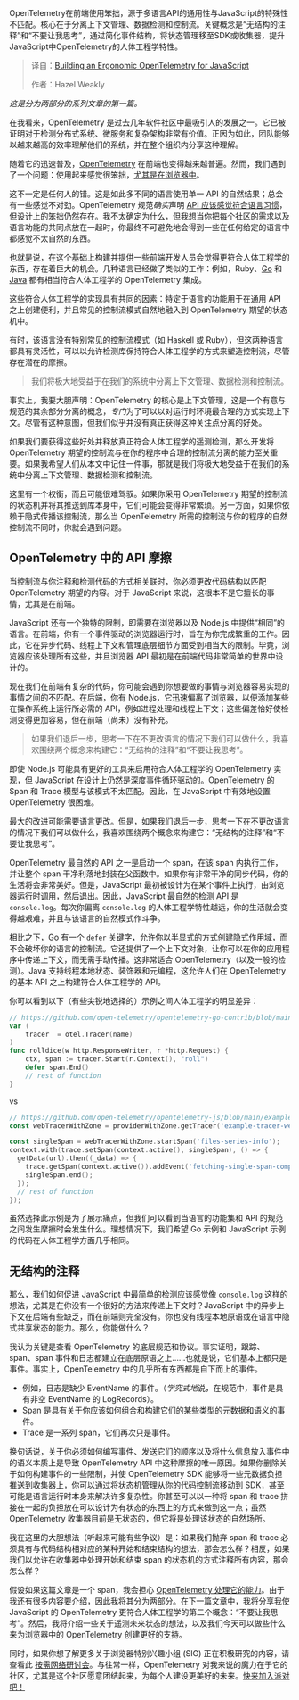 <!--
title: 构建符合人体工学的JavaScript OpenTelemetry
cover: https://cdn.thenewstack.io/media/2025/08/dbb809c5-code.jpg
summary: OpenTelemetry在前端使用笨拙，源于多语言API的通用性与JavaScript的特殊性不匹配。核心在于分离上下文管理、数据检测和控制流。关键概念是“无结构的注释”和“不要让我思考”，通过简化事件结构，将状态管理移至SDK或收集器，提升JavaScript中OpenTelemetry的人体工程学特性。
-->

OpenTelemetry在前端使用笨拙，源于多语言API的通用性与JavaScript的特殊性不匹配。核心在于分离上下文管理、数据检测和控制流。关键概念是“无结构的注释”和“不要让我思考”，通过简化事件结构，将状态管理移至SDK或收集器，提升JavaScript中OpenTelemetry的人体工程学特性。

> 译自：[Building an Ergonomic OpenTelemetry for JavaScript](https://thenewstack.io/building-an-ergonomic-opentelemetry-for-javascript/)
> 
> 作者：Hazel Weakly

*这是分为两部分的系列文章的第一篇。*

在我看来，OpenTelemetry 是过去几年软件社区中最吸引人的发展之一。它已被证明对于检测分布式系统、微服务和复杂架构非常有价值。正因为如此，团队能够以越来越高的效率理解他们的系统，并在整个组织内分享这种理解。

随着它的迅速普及，[OpenTelemetry](https://thenewstack.io/what-is-opentelemetry-the-ultimate-guide/) 在前端也变得越来越普遍。然而，我们遇到了一个问题：使用起来感觉很笨拙，[尤其是在浏览器中](https://thenewstack.io/setting-up-opentelemetry-on-the-frontend-because-i-hate-myself/)。

这不一定是任何人的错。这是如此多不同的语言使用单一 API 的自然结果；总会有一些感觉不对劲。OpenTelemetry 规范*确实*声明 [API 应该感觉符合语言习惯](https://opentelemetry.io/docs/specs/otel/specification-principles/#be-general)，但设计上的笨拙仍然存在。我不太确定为什么，但我想当你把每个社区的需求以及语言功能的共同点放在一起时，你最终不可避免地会得到一些在任何给定的语言中都感觉不太自然的东西。

也就是说，在这个基础上构建并提供一些前端开发人员会觉得更符合人体工程学的东西，存在着巨大的机会。几种语言已经做了类似的工作：例如，Ruby、[Go](https://thenewstack.io/opentelemetry-for-go-is-almost-a-go/) 和 [Java](https://thenewstack.io/getting-started-with-opentelemetry-for-java/) 都有相当符合人体工程学的 OpenTelemetry 集成。

这些符合人体工程学的实现具有共同的因素：特定于语言的功能用于在通用 API 之上创建便利，并且常见的控制流模式自然地融入到 OpenTelemetry 期望的状态机中。

有时，该语言没有特别常见的控制流模式（如 Haskell 或 Ruby），但这两种语言都具有灵活性，可以以允许检测库保持符合人体工程学的方式来塑造控制流，尽管存在潜在的摩擦。

> 我们将极大地受益于在我们的系统中分离上下文管理、数据检测和控制流。

事实上，我要大胆声明：OpenTelemetry 的核心是上下文管理，这是一个有意与规范的其余部分分离的概念，*专门*为了可以以对运行时环境最合理的方式实现上下文。尽管有这种意图，但我们似乎并没有真正获得这种关注点分离的好处。

如果我们要获得这些好处并释放真正符合人体工程学的遥测检测，那么开发将 OpenTelemetry 期望的控制流与在你的程序中合理的控制流分离的能力至关重要。如果我希望人们从本文中记住一件事，那就是我们将极大地受益于在我们的系统中分离上下文管理、数据检测和控制流。

这里有一个权衡，而且可能很难驾驭。如果你采用 OpenTelemetry 期望的控制流的状态机并将其推送到库本身中，它们可能会变得非常繁琐。另一方面，如果你依赖于隐式传播该控制流，那么当 OpenTelemetry 所需的控制流与你的程序的自然控制流不同时，你就会遇到问题。

## OpenTelemetry 中的 API 摩擦

当控制流与你注释和检测代码的方式相关联时，你必须更改代码结构以匹配 OpenTelemetry 期望的内容。对于 JavaScript 来说，这根本不是它擅长的事情，尤其是在前端。

JavaScript 还有一个独特的限制，即需要在浏览器以及 Node.js 中提供“相同”的语言。在前端，你有一个事件驱动的浏览器运行时，旨在为你完成繁重的工作。因此，它在异步代码、线程上下文和管理底层细节方面受到相当大的限制。毕竟，浏览器应该处理所有这些，并且浏览器 API 最初是在前端代码非常简单的世界中设计的。

现在我们在前端有复杂的代码，你可能会遇到你想要做的事情与浏览器容易实现的事情之间的不匹配。在后端，你有 Node.js，它迅速偏离了浏览器，以便添加某些在操作系统上运行所必需的 API，例如进程处理和线程上下文；这些偏差恰好使检测变得更加容易，但在前端（尚未）没有补充。

> 如果我们退后一步，思考一下在不更改语言的情况下我们可以做什么，我喜欢围绕两个概念来构建它：“无结构的注释”和“不要让我思考”。

即使 Node.js 可能具有更好的工具来启用符合人体工程学的 OpenTelemetry 实现，但 JavaScript 在设计上仍然是深度事件循环驱动的。OpenTelemetry 的 Span 和 Trace 模型与该模式不太匹配。因此，在 JavaScript 中有效地设置 OpenTelemetry 很困难。

最大的改进可能需要[语言更改](https://github.com/tc39/proposal-async-context)。但是，如果我们退后一步，思考一下在不更改语言的情况下我们可以做什么，我喜欢围绕两个概念来构建它：“无结构的注释”和“不要让我思考”。

OpenTelemetry 最自然的 API 之一是启动一个 span，在该 span 内执行工作，并让整个 span 干净利落地封装在父函数中。如果你有非常干净的同步代码，你的生活将会非常美好。但是，JavaScript 最初被设计为在某个事件上执行，由浏览器运行时调用，然后退出。因此，JavaScript 最自然的检测 API 是 `console.log`。每次你偏离 `console.log` 的人体工程学特性越远，你的生活就会变得越艰难，并且与该语言的自然模式作斗争。

相比之下，Go 有一个 `defer` 关键字，允许你以半显式的方式创建隐式作用域，而不会破坏你的语言的控制流。它还提供了一个上下文对象，让你可以在你的应用程序中传递上下文，而无需手动传播。这非常适合 OpenTelemetry（以及一般的检测）。Java 支持线程本地状态、装饰器和元编程，这允许人们在 OpenTelemetry 的基本 API 之上构建符合人体工程学的 API。

你可以看到以下（有些尖锐地选择的）示例之间人体工程学的明显差异：

```go
// https://github.com/open-telemetry/opentelemetry-go-contrib/blob/main/examples/dice/instrumented/rolldice.go#L38-L40
var (
    tracer  = otel.Tracer(name)
)
func rolldice(w http.ResponseWriter, r *http.Request) {
    ctx, span := tracer.Start(r.Context(), "roll")
    defer span.End()
    // rest of function
}
```

vs

```go
// https://github.com/open-telemetry/opentelemetry-js/blob/main/examples/opentelemetry-web/examples/fetch/index.js#L60-L65
const webTracerWithZone = providerWithZone.getTracer('example-tracer-web');

const singleSpan = webTracerWithZone.startSpan('files-series-info');
context.with(trace.setSpan(context.active(), singleSpan), () => {
  getData(url).then((_data) => {
    trace.getSpan(context.active()).addEvent('fetching-single-span-completed');
    singleSpan.end();
  });
  // rest of function
});
```

虽然选择此示例是为了展示痛点，但我们可以看到当语言的功能集和 API 的规范之间发生摩擦时会发生什么。理想情况下，我们希望 Go 示例和 JavaScript 示例的代码在人体工程学方面几乎相同。

## 无结构的注释

那么，我们如何促进 JavaScript 中最简单的检测应该感觉像 `console.log` 这样的想法，尤其是在你没有一个很好的方法来传递上下文时？JavaScript 中的异步上下文在后端有些缺乏，而在前端则完全没有。你也没有线程本地原语或在语言中隐式共享状态的能力。那么，你能做什么？

我认为关键是查看 OpenTelemetry 的底层规范和协议。事实证明，跟踪、span、span 事件和日志都建立在底层原语之上……也就是说，它们基本上都只是事件。事实上，OpenTelemetry 中的几乎所有东西都是自下而上的事件。

* 例如，日志是缺少 EventName 的事件。（*学究式地*说，在规范中，事件是具有非空 EventName 的 LogRecords）。
* Span 是具有关于你应该如何组合和构建它们的某些类型的元数据和语义的事件。
* Trace 是一系列 span，它们再次只是事件。

换句话说，关于你必须如何编写事件、发送它们的顺序以及将什么信息放入事件中的语义本质上是导致 OpenTelemetry API 中这种摩擦的唯一原因。如果你删除关于如何构建事件的一些限制，并使 OpenTelemetry SDK 能够将一些元数据负担推送到收集器上，你可以通过将状态机管理从你的代码控制流移动到 SDK，甚至可能是语言运行时本身来解决许多复杂性。你甚至可以以一种将 span 和 trace 拼接在一起的负担放在可以设计为有状态的东西上的方式来做到这一点；虽然 OpenTelemetry 收集器目前是无状态的，但它将是处理该状态的自然场所。

我在这里的大胆想法（听起来可能有些争议）是：如果我们抛弃 span 和 trace 必须具有与代码结构相对应的某种开始和结束结构的想法，那会怎么样？相反，如果我们以允许在收集器中处理开始和结束 span 的状态机的方式注释所有内容，那会怎么样？

假设如果这篇文章是一个 span，我会担心 [OpenTelemetry 处理它的能力](https://thenewstack.io/opentelemetry-challenges-handling-long-running-spans/)。由于我还有很多内容要介绍，因此我将其分为两部分。在下一篇文章中，我将分享我使 JavaScript 的 OpenTelemetry 更符合人体工程学的第二个概念：“不要让我思考”。然后，我将介绍一些关于遥测未来状态的想法，以及我们今天可以做些什么来为浏览器中的 OpenTelemetry 创建更好的支持。

同时，如果你想了解更多关于浏览器特别兴趣小组 (SIG) 正在积极研究的内容，请查看此 [按需网络研讨会](https://get.embrace.io/web-otel-panel-typ?utm_source=the-new-stack&utm_medium=paid&utm_campaign=ergonomic-js)。与往常一样，OpenTelemetry 对我来说的魔力在于它的社区，尤其是这个社区愿意团结起来，为每个人建设更美好的未来。[快来加入派对吧！](https://github.com/open-telemetry/community?tab=readme-ov-file#get-involved)